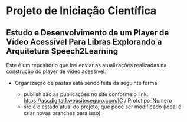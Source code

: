 # Projeto de Iniciação Científica

## Estudo e Desenvolvimento de um Player de Vídeo Acessível Para Libras Explorando a Arquitetura Speech2Learning

Este é um repositório que irei enviar as atualizações realizadas na construção do player de vídeo acessível.

- Organização de pastas está sendo feita da seguinte forma: 

    - publish são as publicações no site conforme o link: <https://ascdigital1.websiteseguro.com/IC> / Prototipo_Numero
    - src é o estado atual do projeto, que pode ser modificado (ideal é criar novas branches para isso).
